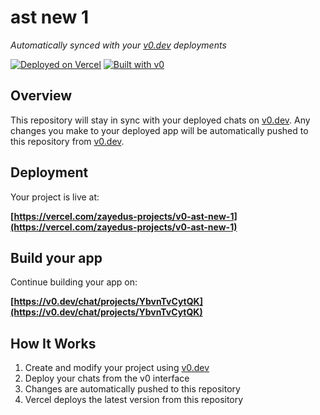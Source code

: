 # ast new 1

*Automatically synced with your [v0.dev](https://v0.dev) deployments*

[![Deployed on Vercel](https://img.shields.io/badge/Deployed%20on-Vercel-black?style=for-the-badge&logo=vercel)](https://vercel.com/zayedus-projects/v0-ast-new-1)
[![Built with v0](https://img.shields.io/badge/Built%20with-v0.dev-black?style=for-the-badge)](https://v0.dev/chat/projects/YbvnTvCytQK)

## Overview

This repository will stay in sync with your deployed chats on [v0.dev](https://v0.dev).
Any changes you make to your deployed app will be automatically pushed to this repository from [v0.dev](https://v0.dev).

## Deployment

Your project is live at:

**[https://vercel.com/zayedus-projects/v0-ast-new-1](https://vercel.com/zayedus-projects/v0-ast-new-1)**

## Build your app

Continue building your app on:

**[https://v0.dev/chat/projects/YbvnTvCytQK](https://v0.dev/chat/projects/YbvnTvCytQK)**

## How It Works

1. Create and modify your project using [v0.dev](https://v0.dev)
2. Deploy your chats from the v0 interface
3. Changes are automatically pushed to this repository
4. Vercel deploys the latest version from this repository